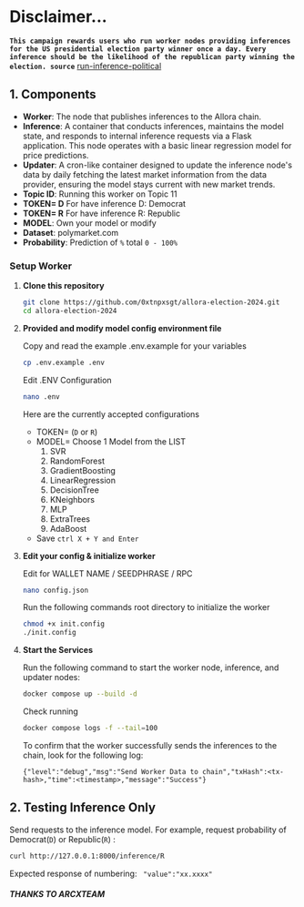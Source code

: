 
# Disclaimer...
**`This campaign rewards users who run worker nodes providing inferences for the US presidential election party winner once a day. Every inference should be the likelihood of the republican party winning the election. source`** [run-inference-political](https://app.allora.network/points/campaign/run-inference-political)

## 1. Components
- **Worker**: The node that publishes inferences to the Allora chain.
- **Inference**: A container that conducts inferences, maintains the model state, and responds to internal inference requests via a Flask application. This node operates with a basic linear regression model for price predictions.
- **Updater**: A cron-like container designed to update the inference node's data by daily fetching the latest market information from the data provider, ensuring the model stays current with new market trends.
- **Topic ID**: Running this worker on Topic 11
- **TOKEN= D** For have inference D: Democrat
- **TOKEN= R** For have inference R: Republic
- **MODEL**: Own your model or modify
- **Dataset**: polymarket.com
- **Probability**: Prediction of `%` total `0 - 100%`

### Setup Worker

1. **Clone this repository**
   ```sh
   git clone https://github.com/0xtnpxsgt/allora-election-2024.git
   cd allora-election-2024
    ```
2. **Provided and modify model config environment file**
    
    Copy and read the example .env.example for your variables
    ```sh
    cp .env.example .env
    ```
	Edit .ENV Configuration
	```sh
    nano .env
    ```
	
    Here are the currently accepted configurations
   - TOKEN= (`D` or `R`)
   - MODEL= Choose 1 Model from the LIST
      1. SVR
	  2. RandomForest
	  3. GradientBoosting
	  4. LinearRegression
	  5. DecisionTree
	  6. KNeighbors
	  7. MLP
	  8. ExtraTrees
	  9. AdaBoost
   - Save `ctrl X + Y and Enter`

5. **Edit your config & initialize worker**

   Edit for WALLET NAME / SEEDPHRASE / RPC
    ```sh
    nano config.json
    ```
   Run the following commands root directory to initialize the worker
    ```sh
    chmod +x init.config
    ./init.config
    ```
8. **Start the Services**
    
    Run the following command to start the worker node, inference, and updater nodes:
    ```sh
    docker compose up --build -d
    ```
    Check running
    ```sh
    docker compose logs -f --tail=100
    ```

   To confirm that the worker successfully sends the inferences to the chain, look for the following log:
    ```
    {"level":"debug","msg":"Send Worker Data to chain","txHash":<tx-hash>,"time":<timestamp>,"message":"Success"}
    ```

## 2. Testing Inference Only

   Send requests to the inference model. For example, request probability of Democrat(`D`) or Republic(`R`) :
   ```sh
   curl http://127.0.0.1:8000/inference/R
   ```
   Expected response of numbering:
   `
   "value":"xx.xxxx"`


##### THANKS TO ARCXTEAM
